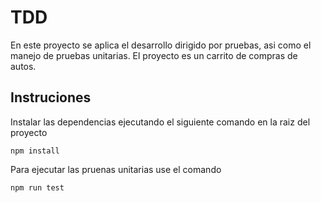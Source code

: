 # TDD
En este proyecto se aplica el desarrollo dirigido por pruebas, asi como
el manejo de pruebas unitarias.
El proyecto es un carrito de compras de autos.
## Instruciones
Instalar las dependencias ejecutando el siguiente comando en la raiz del proyecto
```
npm install
```
Para ejecutar las pruenas unitarias use el comando
```
npm run test
```
